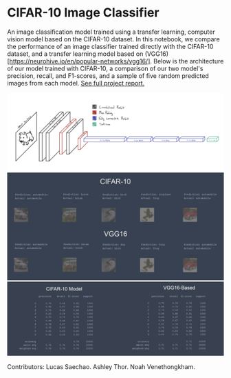 # CIFAR-10 Image Classifier
An image classification model trained using a transfer learning, computer vision model based on the CIFAR-10 dataset. In this notebook, we compare the performance of an image classifier trained directly with the CIFAR-10 dataset, and a transfer learning model based on (VGG16)[https://neurohive.io/en/popular-networks/vgg16/]. Below is the architecture of our model trained with CIFAR-10, a comparison of our two model's precision, recall, and F1-scores, and a sample of five random predicted images from each model. [See full project report.](https://saechaol.com/images/pdf/ml_cifar_report.pdf)

![architecture](./img/arch.jpg)
![results](./img/results.png)
![predictions](./img/pred.png)

Contributors: Lucas Saechao. Ashley Thor. Noah Venethongkham.
